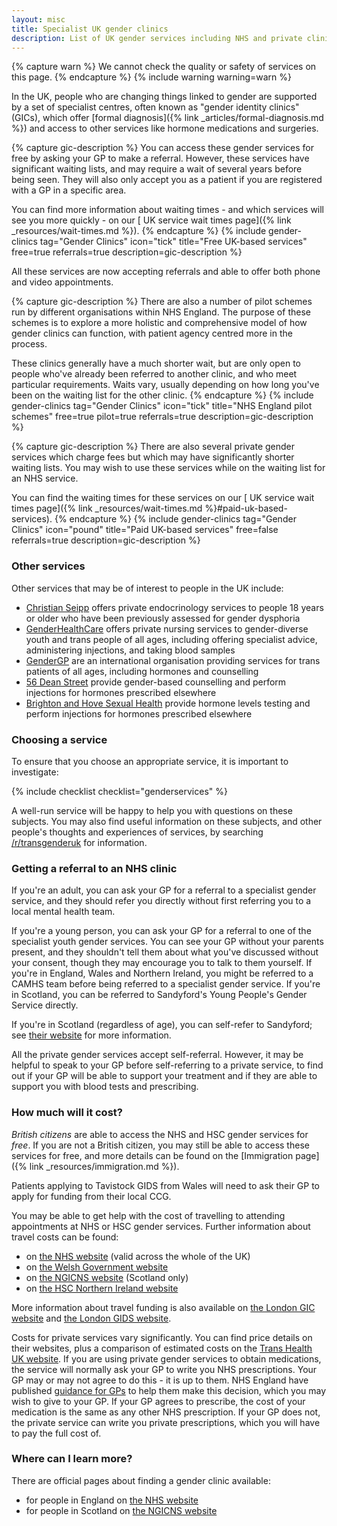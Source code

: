 ```yaml
---
layout: misc
title: Specialist UK gender clinics
description: List of UK gender services including NHS and private clinics
---
```


{% capture warn %}
We cannot check the quality or safety of services on this page.
{% endcapture %}
{% include warning warning=warn %}

In the UK, people who are changing things linked to gender are supported by a set of specialist centres, often known as "gender identity clinics" (GICs), which offer [formal diagnosis]({% link _articles/formal-diagnosis.md %}) and access to other services like hormone medications and surgeries. 

{% capture gic-description %}
You can access these gender services for free by asking your GP to make a referral. However, these services have significant waiting lists, and may require a wait of several years before being seen. They will also only accept you as a patient if you are registered with a GP in a specific area.

You can find more information about waiting times - and which services will see you more quickly - on our [ UK service wait times page]({% link _resources/wait-times.md %}).
{% endcapture %}
{% include gender-clinics tag="Gender Clinics" icon="tick" title="Free UK-based services" free=true referrals=true description=gic-description %}

All these services are now accepting referrals and able to offer both phone and video appointments.

{% capture gic-description %}
There are also a number of pilot schemes run by different organisations within NHS England. The purpose of these schemes is to explore a more holistic and comprehensive model of how gender clinics can function, with patient agency centred more in the process.

These clinics generally have a much shorter wait, but are only open to people who've already been referred to another clinic, and who meet particular requirements. Waits vary, usually depending on how long you've been on the waiting list for the other clinic.
{% endcapture %}
{% include gender-clinics tag="Gender Clinics" icon="tick" title="NHS England pilot schemes" free=true pilot=true referrals=true description=gic-description %}

{% capture gic-description %}
There are also several private gender services which charge fees but which may have significantly shorter waiting lists. You may wish to use these services while on the waiting list for an NHS service.

You can find the waiting times for these services on our [ UK service wait times page]({% link _resources/wait-times.md %}#paid-uk-based-services).
{% endcapture %}
{% include gender-clinics tag="Gender Clinics" icon="pound" title="Paid UK-based services" free=false referrals=true description=gic-description %}

### Other services

Other services that may be of interest to people in the UK include:

- [Christian Seipp](https://www.christianseipp-urology.net/transgender-health.html) offers private endocrinology services to people 18 years or older who have been previously assessed for gender dysphoria
- [GenderHealthCare](https://genderhealthcare.co.uk/) offers private nursing services to gender-diverse youth and trans people of all ages, including offering specialist advice, administering injections, and taking blood samples 
- [GenderGP](https://gendergp.com/) are an international organisation providing services for trans patients of all ages, including hormones and counselling
- [56 Dean Street](https://dean.st/trans-non-binary/) provide gender-based counselling and perform injections for hormones prescribed elsewhere
- [Brighton and Hove Sexual Health](https://brightonsexualhealth.com/service/clinic-t/) provide hormone levels testing and perform injections for hormones prescribed elsewhere

### Choosing a service

To ensure that you choose an appropriate service, it is important to investigate:

{% include checklist checklist="genderservices" %}

A well-run service will be happy to help you with questions on these subjects. You may also find useful information on these subjects, and other people's thoughts and experiences of services, by searching [/r/transgenderuk](https://www.reddit.com/r/transgenderuk) for information.


### Getting a referral to an NHS clinic

If you're an adult, you can ask your GP for a referral to a specialist gender service, and they should refer you directly without first referring you to a local mental health team.

If you're a young person, you can ask your GP for a referral to one of the specialist youth gender services. You can see your GP without your parents present, and they shouldn't tell them about what you've discussed without your consent, though they may encourage you to talk to them yourself. If you're in England, Wales and Northern Ireland, you might be referred to a CAMHS team before being referred to a specialist gender service. If you're in Scotland, you can be referred to Sandyford's Young People's Gender Service directly.

If you're in Scotland (regardless of age), you can self-refer to Sandyford; see [their website](https://www.sandyford.scot/sexual-health-services/gender-identity-service/) for more information.

All the private gender services accept self-referral. However, it may be helpful to speak to your GP before self-referring to a private service, to find out if your GP will be able to support your treatment and if they are able to support you with blood tests and prescribing.

### How much will it cost?

*British citizens* are able to access the NHS and HSC gender services for *free*. If you are not a British citizen, you may still be able to access these services for free, and more details can be found on the [Immigration page]({% link _resources/immigration.md %}).

Patients applying to Tavistock GIDS from Wales will need to ask their GP to apply for funding from their local CCG. 

You may be able to get help with the cost of travelling to attending appointments at NHS or HSC gender services. Further information about travel costs can be found:

- on [the NHS website](https://www.nhs.uk/using-the-nhs/help-with-health-costs/healthcare-travel-costs-scheme-htcs/) (valid across the whole of the UK)
- on [the Welsh Government website](https://gov.wales/low-income-scheme-help-nhs-health-costs)
- on [the NGICNS website](https://www.ngicns.scot.nhs.uk/nhsservices/adults/surgery/claiming-travel-subsistence-expenses/) (Scotland only)
- on [the HSC Northern Ireland website](http://www.hscbusiness.hscni.net/pdf/Expenses.pdf)

More information about travel funding is also available on [the London GIC website](https://gic.nhs.uk/help-with-travel-costs/) and [the London GIDS website](https://gids.nhs.uk/how-claim-travel-expenses).

Costs for private services vary significantly. You can find price details on their websites, plus a comparison of estimated costs on the [Trans Health UK website](https://transhealthuk.noblogs.org/covid-19-private-clinics/). If you are using private gender services to obtain medications, the service will normally ask your GP to write you NHS prescriptions. Your GP may or may not agree to do this - it is up to them. NHS England have published [guidance for GPs](https://gendergp.com/wp-content/uploads/2018/02/GMC-advice-to-GPs-on-online-specialists.pdf) to help them make this decision, which you may wish to give to your GP. If your GP agrees to prescribe, the cost of your medication is the same as any other NHS prescription. If your GP does not, the private service can write you private prescriptions, which you will have to pay the full cost of.

### Where can I learn more?

There are official pages about finding a gender clinic available:

- for people in England on [the NHS website](https://www.nhs.uk/live-well/healthy-body/how-to-find-an-nhs-gender-identity-clinic/)
- for people in Scotland on [the NGICNS website](https://www.ngicns.scot.nhs.uk/gender-identity-clinics/)

